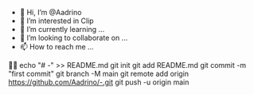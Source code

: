 - 👋 Hi, I’m @Aadrino
- 👀 I’m interested in Clip
- 🌱 I’m currently learning ...
- 💞️ I’m looking to collaborate on ...
- 📫 How to reach me ...

<!---
Aadrino/Aadrino is a ✨ special ✨ repository because its `README.md` (this file) appears on your GitHub profile.
You can click the Preview link to take a look at your changes.
--->
👀👀
echo "# -" >> README.md
git init
git add README.md
git commit -m "first commit"
git branch -M main
git remote add origin https://github.com/Aadrino/-.git
git push -u origin main
